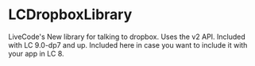 # LCDropboxLibrary
LiveCode's New library for talking to dropbox.  Uses the v2 API.  Included with LC 9.0-dp7 and up.  Included here in case you want to include it with your app in LC 8.

